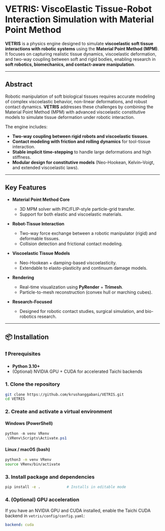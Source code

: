 # VETRIS: ViscoElastic Tissue-Robot Interaction Simulation with Material Point Method

**VETRIS** is a physics engine designed to simulate **viscoelastic soft tissue interactions with robotic systems** using the **Material Point Method (MPM)**. It focuses on capturing realistic tissue dynamics, viscoelastic deformation, and two-way coupling between soft and rigid bodies, enabling research in **soft robotics, biomechanics, and contact-aware manipulation**.

---

## **Abstract**

Robotic manipulation of soft biological tissues requires accurate modeling of complex viscoelastic behavior, non-linear deformations, and robust contact dynamics. **VETRIS** addresses these challenges by combining the Material Point Method (MPM) with advanced viscoelastic constitutive models to simulate tissue deformation under robotic interaction.

The engine includes:
- **Two-way coupling between rigid robots and viscoelastic tissues**.
- **Contact modeling with friction and rolling dynamics** for tool-tissue interaction.
- **Stable implicit time-stepping** to handle large deformations and high stiffness.
- **Modular design for constitutive models** (Neo-Hookean, Kelvin–Voigt, and extended viscoelastic laws).

---

## **Key Features**

- **Material Point Method Core**
  - 3D MPM solver with PIC/FLIP-style particle-grid transfer.
  - Support for both elastic and viscoelastic materials.

- **Robot-Tissue Interaction**
  - Two-way force exchange between a robotic manipulator (rigid) and deformable tissues.
  - Collision detection and frictional contact modeling.

- **Viscoelastic Tissue Models**
  - Neo-Hookean + damping-based viscoelasticity.
  - Extendable to elasto-plasticity and continuum damage models.

- **Rendering**
  - Real-time visualization using **PyRender** + **Trimesh**.
  - Particle-to-mesh reconstruction (convex hull or marching cubes).

- **Research-Focused**
  - Designed for robotic contact studies, surgical simulation, and bio-robotics research.

---

## 📦 Installation

### ❗ Prerequisites
- **Python 3.10+**
- (Optional) NVIDIA GPU + CUDA for accelerated Taichi backends


### 1. Clone the repository

```bash
git clone https://github.com/krushanggabani/VETRIS.git
cd VETRIS
```

### 2. Create and activate a virtual environment

#### Windows (PowerShell)
```powershell
python -m venv VRenv    
.\VRenv\Scripts\Activate.ps1 
```

#### Linux / macOS (bash)
```bash
python3 -m venv VRenv
source VRenv/bin/activate
```


### 3. Install package and dependencies

```bash
pip install -e .            # Installs in editable mode
```

### 4. (Optional) GPU acceleration

If you have an NVIDIA GPU and CUDA installed, enable the Taichi CUDA backend in `vetris/config/config.yaml`:
```yaml
backend: cuda
```